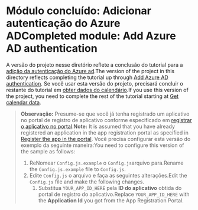 # <a name="completed-module-add-azure-ad-authentication"></a><span data-ttu-id="732cd-101">Módulo concluído: Adicionar autenticação do Azure AD</span><span class="sxs-lookup"><span data-stu-id="732cd-101">Completed module: Add Azure AD authentication</span></span>

<span data-ttu-id="732cd-102">A versão do projeto nesse diretório reflete a conclusão do tutorial para a [adição da autenticação do Azure ad](https://docs.microsoft.com/graph/training/react-tutorial?tutorial-step=3).</span><span class="sxs-lookup"><span data-stu-id="732cd-102">The version of the project in this directory reflects completing the tutorial up through [Add Azure AD authentication](https://docs.microsoft.com/graph/training/react-tutorial?tutorial-step=3).</span></span> <span data-ttu-id="732cd-103">Se você usar esta versão do projeto, precisará concluir o restante do tutorial em [obter dados do calendário](https://docs.microsoft.com/graph/training/react-tutorial?tutorial-step=4).</span><span class="sxs-lookup"><span data-stu-id="732cd-103">If you use this version of the project, you need to complete the rest of the tutorial starting at [Get calendar data](https://docs.microsoft.com/graph/training/react-tutorial?tutorial-step=4).</span></span>

> <span data-ttu-id="732cd-104">**Observação:** Presume-se que você já tenha registrado um aplicativo no portal de registro de aplicativo conforme especificado em [registrar o aplicativo no portal](https://docs.microsoft.com/graph/training/react-tutorial?tutorial-step=2).</span><span class="sxs-lookup"><span data-stu-id="732cd-104">**Note:** It is assumed that you have already registered an application in the app registration portal as specified in [Register the app in the portal](https://docs.microsoft.com/graph/training/react-tutorial?tutorial-step=2).</span></span> <span data-ttu-id="732cd-105">Você precisa configurar esta versão do exemplo da seguinte maneira:</span><span class="sxs-lookup"><span data-stu-id="732cd-105">You need to configure this version of the sample as follows:</span></span>
>
> 1. <span data-ttu-id="732cd-106">ReNomear `Config.js.example` o `Config.js`arquivo para.</span><span class="sxs-lookup"><span data-stu-id="732cd-106">Rename the `Config.js.example` file to `Config.js`.</span></span>
> 1. <span data-ttu-id="732cd-107">Edite `Config.js` o arquivo e faça as seguintes alterações.</span><span class="sxs-lookup"><span data-stu-id="732cd-107">Edit the `Config.js` file and make the following changes.</span></span>
>     1. <span data-ttu-id="732cd-108">Substitua `YOUR_APP_ID_HERE` pela **ID do aplicativo** obtida do portal de registro do aplicativo.</span><span class="sxs-lookup"><span data-stu-id="732cd-108">Replace `YOUR_APP_ID_HERE` with the **Application Id** you got from the App Registration Portal.</span></span>